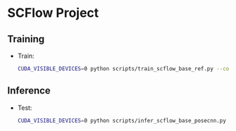 # SCFlow Project

## Training
- Train:
  ```bash
  CUDA_VISIBLE_DEVICES=0 python scripts/train_scflow_base_ref.py --config-path configs/scflow_ycbv.yaml

## Inference
- Test:
  ```bash
  CUDA_VISIBLE_DEVICES=0 python scripts/infer_scflow_base_posecnn.py --config-path saved/bop_specific/scflow_base_ref/scflow_ycbv.yaml
